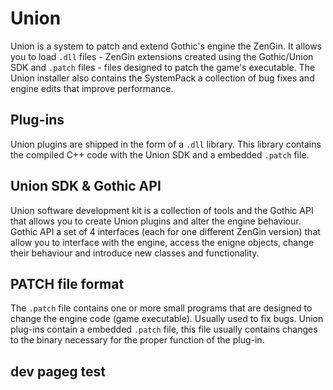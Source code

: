 # Union
Union is a system to patch and extend Gothic's engine the ZenGin. It allows you to load `.dll` files - ZenGin extensions created using the Gothic/Union SDK and `.patch` files - files designed to patch the game's executable. The Union installer also contains the SystemPack a collection of bug fixes and engine edits that improve performance.

## Plug-ins
Union plugins are shipped in the form of a `.dll` library. This library contains the compiled C++ code with the Union SDK and a embedded `.patch` file.

## Union SDK & Gothic API
Union software development kit is a collection of tools and the Gothic API that allows you to create Union plugins and alter the engine behaviour.  
Gothic API a set of 4 interfaces (each for one different ZenGin version) that allow you to interface with the engine, access the enigne objects, change their behaviour and introduce new classes and functionality.

## PATCH file format
The `.patch` file contains one or more small programs that are designed to change the engine code (game executable). Usually used to fix bugs. Union plug-ins contain a embedded `.patch` file, this file usually contains changes to the binary necessary for the proper function of the plug-in.

## dev pageg test